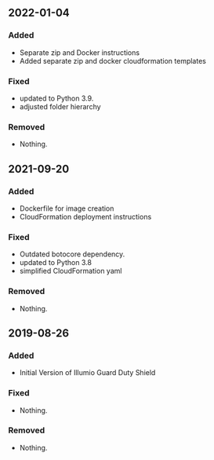 ## 2022-01-04

### Added
* Separate zip and Docker instructions
* Added separate zip and docker cloudformation templates

### Fixed
- updated to Python 3.9.
- adjusted folder hierarchy

### Removed
- Nothing.

## 2021-09-20

### Added
* Dockerfile for image creation
* CloudFormation deployment instructions

### Fixed
- Outdated botocore dependency.
- updated to Python 3.8
- simplified CloudFormation yaml

### Removed
- Nothing.

## 2019-08-26

### Added
* Initial Version of Illumio Guard Duty Shield

### Fixed
- Nothing.

### Removed
- Nothing.

